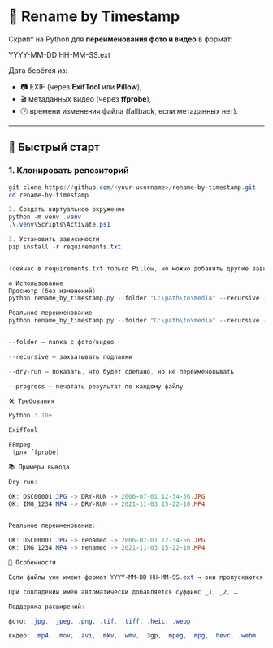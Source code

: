 # 📸 Rename by Timestamp

Скрипт на Python для **переименования фото и видео** в формат:

YYYY-MM-DD HH-MM-SS.ext

Дата берётся из:
- 📷 EXIF (через **ExifTool** или **Pillow**),
- 🎬 метаданных видео (через **ffprobe**),
- 🕒 времени изменения файла (fallback, если метаданных нет).

---

## 🚀 Быстрый старт

### 1. Клонировать репозиторий
```powershell
git clone https://github.com/<your-username>/rename-by-timestamp.git
cd rename-by-timestamp

2. Создать виртуальное окружение
python -m venv .venv
.\.venv\Scripts\Activate.ps1

3. Установить зависимости
pip install -r requirements.txt


(сейчас в requirements.txt только Pillow, но можно добавить другие зависимости позже)

⚙️ Использование
Просмотр (без изменений)
python rename_by_timestamp.py --folder "C:\path\to\media" --recursive --dry-run --progress

Реальное переименование
python rename_by_timestamp.py --folder "C:\path\to\media" --recursive --progress


--folder — папка с фото/видео

--recursive — захватывать подпапки

--dry-run — показать, что будет сделано, но не переименовывать

--progress — печатать результат по каждому файлу

🛠 Требования

Python 3.10+

ExifTool

FFmpeg
 (для ffprobe)

📚 Примеры вывода

Dry-run:

OK: DSC00001.JPG -> DRY-RUN -> 2006-07-01 12-34-56.JPG
OK: IMG_1234.MP4 -> DRY-RUN -> 2021-11-03 15-22-10.MP4


Реальное переименование:

OK: DSC00001.JPG -> renamed -> 2006-07-01 12-34-56.JPG
OK: IMG_1234.MP4 -> renamed -> 2021-11-03 15-22-10.MP4

🔄 Особенности

Если файлы уже имеют формат YYYY-MM-DD HH-MM-SS.ext → они пропускаются.

При совпадении имён автоматически добавляется суффикс _1, _2, …

Поддержка расширений:

фото: .jpg, .jpeg, .png, .tif, .tiff, .heic, .webp

видео: .mp4, .mov, .avi, .mkv, .wmv, .3gp, .mpeg, .mpg, .hevc, .webm